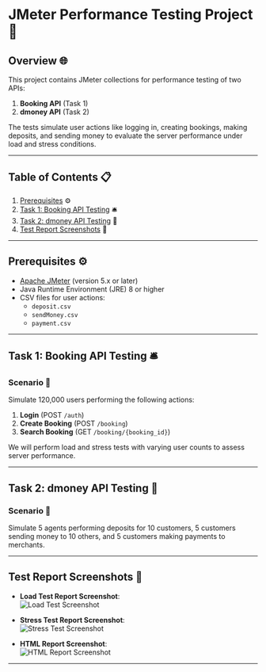 # JMeter Performance Testing Project 🚀

## Overview 🌐

This project contains JMeter collections for performance testing of two APIs:
1. **Booking API** (Task 1)
2. **dmoney API** (Task 2)

The tests simulate user actions like logging in, creating bookings, making deposits, and sending money to evaluate the server performance under load and stress conditions.

---

## Table of Contents 📋

1. [Prerequisites](#prerequisites) ⚙️
2. [Task 1: Booking API Testing](#task-1-booking-api-testing) 🛎️
3. [Task 2: dmoney API Testing](#task-2-dmoney-api-testing) 💸
4. [Test Report Screenshots](#test-report-screenshots) 📸
---

## Prerequisites ⚙️

- [Apache JMeter](https://jmeter.apache.org/download_jmeter.cgi) (version 5.x or later)
- Java Runtime Environment (JRE) 8 or higher
- CSV files for user actions:
  - `deposit.csv`
  - `sendMoney.csv`
  - `payment.csv`

---

## Task 1: Booking API Testing 🛎️

### Scenario 🎯

Simulate 120,000 users performing the following actions:
1. **Login** (POST `/auth`)
2. **Create Booking** (POST `/booking`)
3. **Search Booking** (GET `/booking/{booking_id}`)

We will perform load and stress tests with varying user counts to assess server performance.

---

## Task 2: dmoney API Testing 💸

### Scenario 🎯

Simulate 5 agents performing deposits for 10 customers, 5 customers sending money to 10 others, and 5 customers making payments to merchants.

---

## Test Report Screenshots 📸

- **Load Test Report Screenshot**:  
  ![Load Test Screenshot](https://github.com/user-attachments/assets/dbbea71a-b9cd-44b8-9e0b-b2ef730f155a)

- **Stress Test Report Screenshot**:  
  ![Stress Test Screenshot](https://github.com/user-attachments/assets/62bca931-81f5-4c2c-a9a3-56b41b2de6a3)


- **HTML Report Screenshot**:  
  ![HTML Report Screenshot](screenshots/html_report.png)



---

